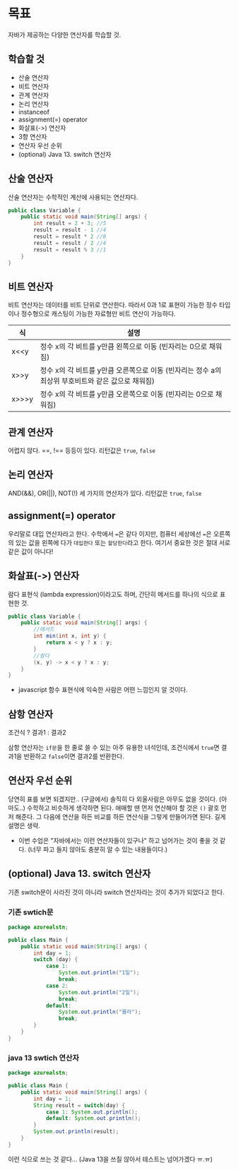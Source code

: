 # 목표
자바가 제공하는 다양한 연산자를 학습할 것.

## 학습할 것

- 산술 연산자
- 비트 연산자
- 관계 연산자
- 논리 연산자
- instanceof
- assignment(=) operator
- 화살표(->) 연산자
- 3항 연산자
- 연산자 우선 순위
- (optional) Java 13. switch 연산자

## 산술 연산자
산술 연산자는 수학적인 계산에 사용되는 연산자다.

```java
public class Variable {
    public static void main(String[] args) {
        int result = 2 + 3; //5
        result = result - 1 //4
        result = result * 2 //8
        result = result / 2 //4
        result = result % 3 //1
    }
}
```

## 비트 연산자
비트 연산자는 데이터를 비트 단위로 연산한다.
따라서 0과 1로 표현이 가능한 정수 타입이나 정수형으로 캐스팅이 가능한 자료형만 비트 연산이 가능하다.

| 식      | 설명                                                      |
| ---- | ------------------------------------------------------------ |
| x<<y | 정수 x의 각 비트를 y만큼 왼쪽으로 이동 (빈자리는 0으로 채워짐) |
| x>>y  | 정수 x의 각 비트를 y만큼 오른쪽으로 이동 (빈자리는 정수 a의 최상위 부호비트와 같은 값으로 채워짐) |
| x>>>y | 정수 x의 각 비트를 y만큼 오른쪽으로 이동 (빈자리는 0으로 채워짐) |

## 관계 연산자
어렵지 않다. ==, !== 등등이 있다.
리턴값은 `true`, `false`

## 논리 연산자
AND(&&), OR(||), NOT(!) 세 가지의 연산자가 있다.
리턴값은 `true`, `false`

## assignment(=) operator
우리말로 대입 연산자라고 한다.
수학에서 `=`은 같다 이지만, 컴퓨터 세상에선 `=`은 오른쪽의 있는 값을 왼쪽에 다가 `대입한다` 또는 `할당한다`라고 한다. 여기서 중요한 것은 절대 서로 같은 값이 아니다!

## 화살표(->) 연산자
람다 표현식 (lambda expression)이라고도 하며, 간단히 메서드를 하나의 식으로 표현한 것.

```java
public class Variable {
    public static void main(String[] args) {
        //메서드
        int min(int x, int y) {
            return x < y ? x : y;
        }
        //람다
        (x, y) -> x < y ? x : y;
    }
}
```

- javascript 함수 표현식에 익숙한 사람은 어떤 느낌인지 알 것이다.

## 삼항 연산자
조건식 ? 결과1 : 결과2

삼항 연산자는 `if문`을 한 줄로 쓸 수 있는 아주 유용한 녀석인데,
조건식에서 `true`면 결과1을 반환하고 `false`이면 결과2를 반환한다.

## 연산자 우선 순위
당연히 표를 보면 되겠지만.. (구글에서) 솔직히 다 외울사람은 아무도 없을 것이다. (아마도..)
수학하고 비슷하게 생각하면 된다.
애매할 땐 먼저 연산해야 할 것은 `()` 괄호 먼저 해준다. 그 다음에 연산을 하든 비교를 하든 연산식을 그렇게 만들어가면 된다.
길게 설명은 생략.

- 이번 수업은 "자바에서는 이런 연산자들이 있구나" 하고 넘어가는 것이 좋을 것 같다. (너무 파고 들지 않아도 충분히 알 수 있는 내용들이다.)

## (optional) Java 13. switch 연산자
기존 switch문이 사라진 것이 아니라 switch 연산자라는 것이 추가가 되었다고 한다.

### 기존 swtich문

```java
package azurealstn;

public class Main {
    public static void main(String[] args) {
        int day = 1;
        switch (day) {
            case 1:
                System.out.println("1일");
                break;
            case 2:
                System.out.println("2일");
                break;
            default:
                System.out.println("몰라");
                break;
        }
    }
}

```

### java 13 swtich 연산자

```java
package azurealstn;

public class Main {
    public static void main(String[] args) {
        int day = 1;
        String result = switch(day) {
            case 1: System.out.println();
            default: System.out.println();
        }
        System.out.println(result);
    }
}

```

이런 식으로 쓰는 것 같다... (Java 13을 쓰질 않아서 테스트는 넘어가겠다 ㅠ.ㅠ)
